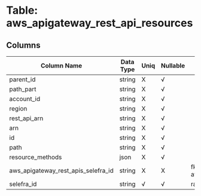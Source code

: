 # Table: aws_apigateway_rest_api_resources

## Columns 

|  Column Name   |  Data Type  | Uniq | Nullable | Description | 
|  ----  | ----  | ----  | ----  | ---- | 
| parent_id | string | X | √ |  | 
| path_part | string | X | √ |  | 
| account_id | string | X | √ |  | 
| region | string | X | √ |  | 
| rest_api_arn | string | X | √ |  | 
| arn | string | X | √ |  | 
| id | string | X | √ |  | 
| path | string | X | √ |  | 
| resource_methods | json | X | √ |  | 
| aws_apigateway_rest_apis_selefra_id | string | X | X | fk to aws_apigateway_rest_apis.selefra_id | 
| selefra_id | string | √ | √ | random id | 


